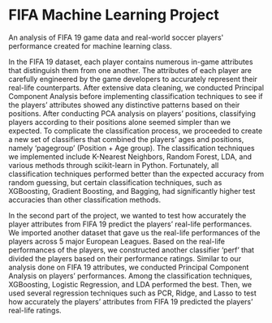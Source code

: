 # FIFA Machine Learning Project

An analysis of FIFA 19 game data and real-world soccer players' performance created for machine learning class.

In the FIFA 19 dataset, each player contains numerous in-game attributes that distinguish them from one
another. The attributes of each player are carefully engineered by the game developers to accurately represent
their real-life counterparts. After extensive data cleaning, we conducted Principal Component Analysis before
implementing classification techniques to see if the players’ attributes showed any distinctive patterns based on
their positions. After conducting PCA analysis on players’ positions, classifying players according to their
positions alone seemed simpler than we expected. To complicate the classification process, we proceeded to
create a new set of classifiers that combined the players’ ages and positions, namely ‘pagegroup’ (Position + Age
group). The classification techniques we implemented include K-Nearest Neighbors, Random Forest, LDA, and
various methods through scikit-learn in Python. Fortunately, all classification techniques performed better than the
expected accuracy from random guessing, but certain classification techniques, such as XGBoosting, Gradient
Boosting, and Bagging, had significantly higher test accuracies than other classification methods.

In the second part of the project, we wanted to test how accurately the player attributes from FIFA 19
predict the players’ real-life performances. We imported another dataset that gave us the real-life performances of
the players across 5 major European Leagues. Based on the real-life performances of the players, we constructed
another classifier ‘perf’ that divided the players based on their performance ratings. Similar to our analysis done
on FIFA 19 attributes, we conducted Principal Component Analysis on players’ performances. Among the
classification techniques, XGBoosting, Logistic Regression, and LDA performed the best. Then, we used several
regression techniques such as PCR, Ridge, and Lasso to test how accurately the players’ attributes from FIFA 19
predicted the players’ real-life ratings.
